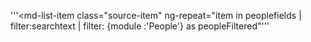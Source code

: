 '''<md-list-item class="source-item" ng-repeat="item in peoplefields | filter:searchtext | filter: {module :'People'} as peopleFiltered"'''
								
